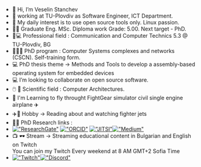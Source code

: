 - 👋 Hi, I’m Veselin Stanchev
- 🏢 working at TU-Plovdiv as Software Engineer, ICT Departmеnt. 
- 🐧  My daily interest is to use open source tools only. Linux passion.
- 🧑‍🎓 Graduate Eng. MSc.  Diploma work Grade: 5.00. Next target - PhD.
- 📖💻 Professional field : Communication and Computer Technics 5.3 @ TU-Plovdiv, BG
- 🧑‍🎓📖 PhD program :  Computer Systems complexes and networks (CSCN). Self-training form.
- 💻 PhD thesis theme -> Methods and Tools to develop a assembly-based operating system for embedded devices
- 💻 I’m looking to collaborate on open source software.
- 🖱️ 📖 Scientific field : Computer Architectures.
- 🌱 I'm Learning to fly throught FightGear simulator civil single engine airplane ✈️
-  ✈️📖 Hobby -> Reading about and watching fighter jets 
- 🧑‍🎓 PhD Research links :
- [!["ResearchGate"](https://icons-for-free.com/iconfiles/png/64/super+tiny+icons+researchgate-1324450767242972063.png)](https://www.researchgate.net/profile/Veselin-Stanchev-2)  [!["ORCID"](https://upload.wikimedia.org/wikipedia/commons/thumb/0/06/ORCID_iD.svg/64px-ORCID_iD.svg.png)](https://orcid.org/0009-0009-2992-5326) [!["JITSI"](https://icons.iconarchive.com/icons/papirus-team/papirus-apps/64/jitsi-icon.png)](https://meet.jit.si/vrstanchev)[!["Medium"](https://cdn.icon-icons.com/icons2/2997/PNG/64/medium_logo_icon_187624.png)](https://medium.com/@vrstanchev)    
- 📺 🕶️ Stream -> Streaming  educational content in Bulgarian and English on Twitch  
  You can join my Twitch Every weekend at 8 AM GMT+2 Sofia Time 
- [!["Twitch"](https://cdn.icon-icons.com/icons2/3041/PNG/64/twitch_logo_icon_189242.png)](https://www.twitch.tv/vrstanchev)[!["Discord"](https://cdn.icon-icons.com/icons2/2108/PNG/64/discord_icon_130958.png)](https://discord.com/users/@vrstanchev)
<!---
vesodeveloper/vesodeveloper is a ✨ special ✨ repository because its `README.md` (this file) appears on your GitHub profile.
You can click the Preview link to take a look at your changes.
--->
